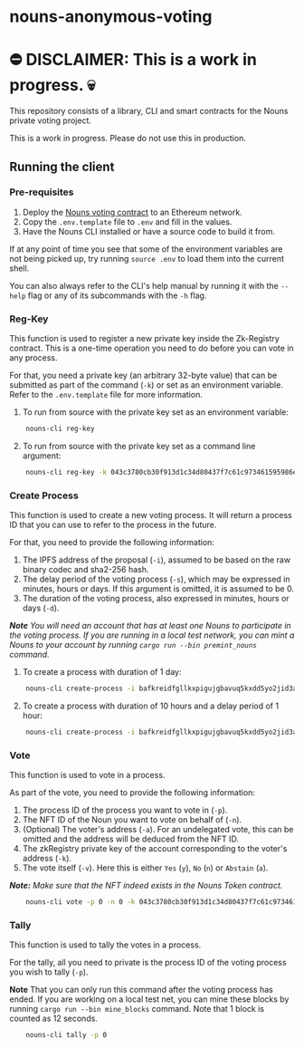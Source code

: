 # nouns-anonymous-voting

# ⛔ DISCLAIMER: This is a work in progress. 💀

This repository consists of a library, CLI and smart contracts for the Nouns private voting project.

This is a work in progress. Please do not use this in production.

## Running the client

### Pre-requisites

1. Deploy the [Nouns voting contract](contracts/README.md) to an Ethereum network.
2. Copy the `.env.template` file to `.env` and fill in the values.
3. Have the Nouns CLI installed or have a source code to build it from.

If at any point of time you see that some of the environment variables are not being picked up, try
running `source .env` to load them into the current shell.

You can also always refer to the CLI's help manual by running it with the `--help` flag or any of its subcommands with
the `-h` flag.

### Reg-Key

This function is used to register a new private key inside the Zk-Registry contract. This is a one-time operation you
need to do before you can vote in any process.

For that, you need a private key (an arbitrary 32-byte value) that can be submitted as part of the command (`-k`) or set as an
environment variable. Refer to the `.env.template` file for more information.

1. To run from source with the private key set as an environment variable:

```bash
    nouns-cli reg-key
```

2. To run from source with the private key set as a command line argument:

```bash
    nouns-cli reg-key -k 043c3780cb30f913d1c34d80437f7c61c973461595986e899ee6a8171143db1d
```

### Create Process

This function is used to create a new voting process. It will return a process ID that you can use to refer to the
process in the future.

For that, you need to provide the following information:

1. The IPFS address of the proposal (`-i`), assumed to be based on the raw binary codec and sha2-256 hash.
2. The delay period of the voting process (`-s`), which may be expressed in minutes, hours or days. If this argument is omitted, it is assumed to be 0.
3. The duration of the voting process, also expressed in minutes, hours or days (`-d`).

_**Note** You will need an account that has at least one Nouns to participate in the voting process. If you are running
in a local test network, you can mint a Nouns to your account by running `cargo run --bin premint_nouns`
command._

1. To create a process with duration of 1 day:

```bash
    nouns-cli create-process -i bafkreidfgllkxpigujgbavuq5kxdd5yo2jid3abzuxhwj7l6socllnd3m4 -d 1d
```

2. To create a process with duration of 10 hours and a delay period of 1 hour:

```bash
    nouns-cli create-process -i bafkreidfgllkxpigujgbavuq5kxdd5yo2jid3abzuxhwj7l6socllnd3m4 -s 1h -d 10h
```

### Vote

This function is used to vote in a process.

As part of the vote, you need to provide the following information:

1. The process ID of the process you want to vote in (`-p`).
2. The NFT ID of the Noun you want to vote on behalf of (`-n`).
3. (Optional) The voter's address (`-a`). For an undelegated vote, this can be omitted and the address will be deduced from the NFT ID.
4. The zkRegistry private key of the account corresponding to the voter's address (`-k`).
5. The vote itself (`-v`). Here this is either `Yes` (`y`), `No` (`n`) or `Abstain` (`a`).

_**Note:** Make sure that the NFT indeed exists in the Nouns Token contract._

```bash
    nouns-cli vote -p 0 -n 0 -k 043c3780cb30f913d1c34d80437f7c61c973461595986e899ee6a8171143db1d -v y
```

### Tally

This function is used to tally the votes in a process.

For the tally, all you need to private is the process ID of the voting process you wish to tally (`-p`).

**Note** That you can only run this command after the voting process has ended. If you are working on a local test net,
you can mine these blocks by running `cargo run --bin mine_blocks` command. Note that 1 block is counted as 12
seconds.

```bash
    nouns-cli tally -p 0
```


